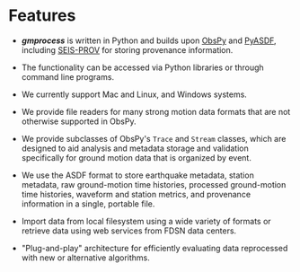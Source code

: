 # Features

* ***gmprocess*** is written in Python and builds upon
  [ObsPy](https://www.obspy.org) and
  [PyASDF](https://seismicdata.github.io/pyasdf/),
  including [SEIS-PROV](http://seismicdata.github.io/SEIS-PROV/index.html)
  for storing provenance information.

* The functionality can be accessed via Python libraries or through command
  line programs.

* We currently support Mac and Linux, and Windows systems.

* We provide file readers for many strong motion data formats that are not
  otherwise supported in ObsPy.

* We provide subclasses of ObsPy's `Trace` and `Stream` classes, which are
  designed to aid analysis and metadata storage and validation specifically for
  ground motion data that is organized by event. 

* We use the ASDF format to store earthquake metadata, station metadata,
  raw ground-motion time histories, processed ground-motion time histories,
  waveform and station metrics, and provenance information in a single,
  portable file.

* Import data from local filesystem using a wide variety of formats or
  retrieve data using web services from FDSN data centers.

* "Plug-and-play" architecture for efficiently evaluating data reprocessed
  with new or alternative algorithms.
